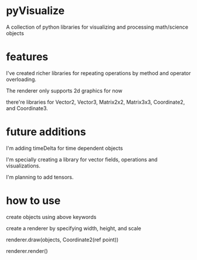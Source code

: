 # pyVisualize
A collection of python libraries for visualizing and processing math/science objects


# features
I've created richer libraries for repeating operations by method and operator overloading.

The renderer only supports 2d graphics for now

there're libraries for Vector2, Vector3, Matrix2x2, Matrix3x3, Coordinate2, and  Coordinate3.

# future additions
I'm adding timeDelta for time dependent objects

I'm specially creating a library for vector fields, operations and visualizations.

I'm planning to add tensors.

# how to use
create objects using above keywords

create a renderer by specifying width, height, and scale

renderer.draw(objects, Coordinate2(ref point))

renderer.render()
